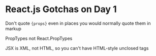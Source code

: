 # React.js Gotchas on Day 1

Don't quote `{props}` even in places you would normally quote them in markup

PropTypes not React.PropTypes

JSX is XML, not HTML, so you can't have HTML-style unclosed tags
